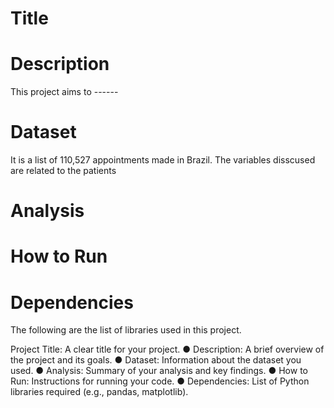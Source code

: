 # Title 

# Description
This project aims to ------

# Dataset
It is a list of 110,527 appointments made in Brazil. The variables disscused are related to the patients 

# Analysis

# How to Run

# Dependencies
The following are the list of libraries used in this project. 

Project Title: A clear title for your project.
● Description: A brief overview of the project and its goals.
● Dataset: Information about the dataset you used.
● Analysis: Summary of your analysis and key findings.
● How to Run: Instructions for running your code.
● Dependencies: List of Python libraries required (e.g., pandas, matplotlib).
